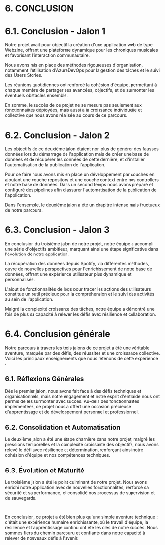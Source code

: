 # **6. CONCLUSION** ##


# **6.1. Conclusion - Jalon 1**

Notre projet avait pour objectif la création d'une application web de type Webzine, offrant une plateforme dynamique pour les chroniques musicales et favorisant l'interaction communautaire.

Nous avons mis en place des méthodes rigoureuses d'organisation, notamment l'utilisation d'AzureDevOps pour la gestion des tâches et le suivi des Users Stories. 

Les réunions quotidiennes ont renforcé la cohésion d'équipe, permettant à chaque membre de partager ses avancées, objectifs, et de surmonter les éventuels obstacles ensemble.

En somme, le succès de ce projet ne se mesure pas seulement aux fonctionnalités déployées, mais aussi à la croissance individuelle et collective que nous avons réalisée au cours de ce parcours.


# **6.2. Conclusion - Jalon 2**

Les objectifs de ce deuxième jalon étaient non plus de générer des fausses données lors du démarrage de l'application mais de créer une base de données et de récupérer les données de cette dernière,
et d'installer l'automatisation de la publication de l'application.

Pour ce faire nous avons mis en place un développement par couches en ajoutant une couche repository et une couche context entre nos controllers et notre base de données.
Dans un second temps nous avons préparé et configuré des pipelines afin d'assurer l'automatisation de la publication de l'application.

Dans l'ensemble, le deuxième jalon a été un chapitre intense mais fructueux de notre parcours.

# **6.3. Conclusion - Jalon 3**

En conclusion du troisième jalon de notre projet, notre équipe a accompli une série d'objectifs ambitieux, marquant ainsi une étape significative dans l'évolution de notre application.

La récupération des données depuis Spotify, via différentes méthodes, ouvre de nouvelles perspectives pour l'enrichissement de notre base de données, offrant une expérience utilisateur plus dynamique et personnalisée.

L'ajout de fonctionnalités de logs pour tracer les actions des utilisateurs constitue un outil précieux pour la compréhension et le suivi des activités au sein de l'application.

Malgré la complexité croissante des tâches, notre équipe a démontré une fois de plus sa capacité à relever les défis avec résilience et collaboration.

# **6.4. Conclusion générale**

Notre parcours à travers les trois jalons de ce projet a été une véritable aventure, marquée par des défis, des réussites et une croissance collective. Voici les principaux enseignements que nous retenons de cette expérience :

## 6.1. Réflexions Générales

Dès le premier jalon, nous avons fait face à des défis techniques et organisationnels, mais notre engagement et notre esprit d'entraide nous ont permis de les surmonter avec succès. Au-delà des fonctionnalités implémentées, ce projet nous a offert une occasion précieuse d'apprentissage et de développement personnel et professionnel.

## 6.2. Consolidation et Automatisation

Le deuxième jalon a été une étape charnière dans notre projet, malgré les pressions temporelles et la complexité croissante des objectifs, nous avons relevé le défi avec résilience et détermination, renforçant ainsi notre cohésion d'équipe et nos compétences techniques.

## 6.3. Évolution et Maturité

Le troisième jalon a été le point culminant de notre projet. Nous avons enrichi notre application avec de nouvelles fonctionnalités, renforcé sa sécurité et sa performance, et consolidé nos processus de supervision et de sauvegarde. 

</br>

En conclusion, ce projet a été bien plus qu'une simple aventure technique : c'était une expérience humaine enrichissante, où le travail d'équipe, la résilience et l'apprentissage continu ont été les clés de notre succès. Nous sommes fiers du chemin parcouru et confiants dans notre capacité à relever de nouveaux défis à l'avenir.